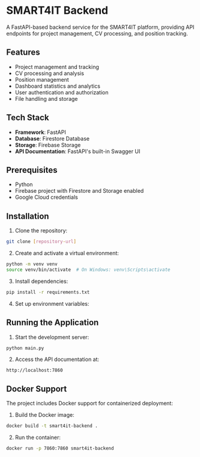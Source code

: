 # SMART4IT Backend

A FastAPI-based backend service for the SMART4IT platform, providing API endpoints for project management, CV processing, and position tracking.

## Features

- Project management and tracking
- CV processing and analysis
- Position management
- Dashboard statistics and analytics
- User authentication and authorization
- File handling and storage

## Tech Stack

- **Framework**: FastAPI
- **Database**: Firestore Database
- **Storage**: Firebase Storage
- **API Documentation**: FastAPI's built-in Swagger UI

## Prerequisites

- Python
- Firebase project with Firestore and Storage enabled
- Google Cloud credentials

## Installation

1. Clone the repository:
```bash
git clone [repository-url]
```

2. Create and activate a virtual environment:
```bash
python -m venv venv
source venv/bin/activate  # On Windows: venv\Scripts\activate
```

3. Install dependencies:
```bash
pip install -r requirements.txt
```

4. Set up environment variables:


## Running the Application

1. Start the development server:
```bash
python main.py
```

2. Access the API documentation at:
```
http://localhost:7860
```

## Docker Support

The project includes Docker support for containerized deployment:

1. Build the Docker image:
```bash
docker build -t smart4it-backend .
```

2. Run the container:
```bash
docker run -p 7860:7860 smart4it-backend
```